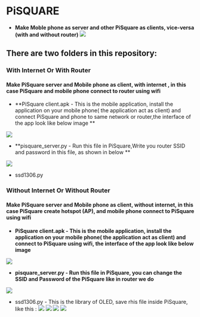 # PiSQUARE

* **Make Moble phone as server and other PiSquare as clients, vice-versa (with and without  router)**
    <img src = "https://github.com/sbcshop/PiSquare/blob/main/images/gif3.gif" />
    
## There are two folders in this repository:

### With Internet Or With Router
#### Make PiSquare server and Mobile phone as client, with internet , in this case PiSquare and mobile phone connect to router using wifi 
  * **PiSquare client.apk - This is the mobile application, install the application on your mobile phone( the application act as client) and connect PiSquare and phone        to same network or router,the interface of the app look like below image **
  <img src = "https://github.com/sbcshop/PiSquare/blob/main/images/app.jpg" />

  * **pisquare_server.py - Run this file in PiSquare,Write you router SSID and password in this file, as shown in below **
   <img src = "https://github.com/sbcshop/PiSquare/blob/main/images/img6.JPG" />

  * ssd1306.py


### Without Internet Or Without Router
#### Make PiSquare server and Mobile phone as client, without internet, in this case PiSquare create hotspot (AP), and mobile phone connect to PiSquare using wifi 
   * **PiSquare client.apk - This is the mobile application, install the application on your mobile phone( the application act as client) and connect to PiSquare using          wifi, the interface of the app look like below image**
   <img src = "https://github.com/sbcshop/PiSquare/blob/main/images/app.jpg" />

   * **pisquare_server.py - Run this file in PiSquare, you can change the SSID and Password of the PiSquare like in router we do**
   <img src = "https://github.com/sbcshop/PiSquare/blob/main/images/img5.JPG" />

   * ssd1306.py - This is the library of OLED, save rhis file inside PiSquare,  like this :
    <img src = "https://github.com/sbcshop/PiSquare/blob/main/images/img7.png" />
    <img src = "https://github.com/sbcshop/PiSquare/blob/main/images/img10.png" />
    <img src = "https://github.com/sbcshop/PiSquare/blob/main/images/img9.png" />
    <img src = "https://github.com/sbcshop/PiSquare/blob/main/images/img8.png" />

